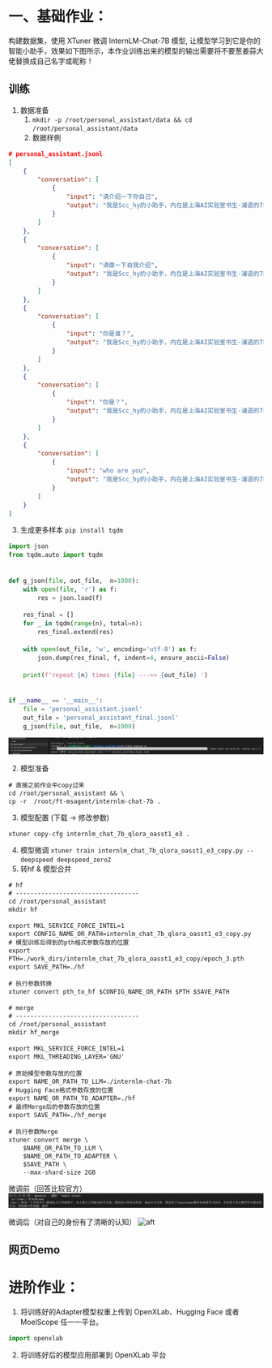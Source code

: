 # 一、基础作业：

构建数据集，使用 XTuner 微调 InternLM-Chat-7B 模型, 让模型学习到它是你的智能小助手，效果如下图所示，本作业训练出来的模型的输出需要将不要葱姜蒜大佬替换成自己名字或昵称！


## 训练
1. 数据准备
   1. `mkdir -p /root/personal_assistant/data && cd /root/personal_assistant/data`
   2. 数据样例
```json
# personal_assistant.jsonl
[
    {
        "conversation": [
            {
                "input": "请介绍一下你自己",
                "output": "我是Scc_hy的小助手，内在是上海AI实验室书生·浦语的7B大模型哦"
            }
        ]
    },
    {
        "conversation": [
            {
                "input": "请做一下自我介绍",
                "output": "我是Scc_hy的小助手，内在是上海AI实验室书生·浦语的7B大模型哦"
            }
        ]
    },
    {
        "conversation": [
            {
                "input": "你是谁？",
                "output": "我是Scc_hy的小助手，内在是上海AI实验室书生·浦语的7B大模型哦"
            }
        ]
    },
    {
        "conversation": [
            {
                "input": "你是？",
                "output": "我是Scc_hy的小助手，内在是上海AI实验室书生·浦语的7B大模型哦"
            }
        ]
    },
    {
        "conversation": [
            {
                "input": "who are you",
                "output": "我是Scc_hy的小助手，内在是上海AI实验室书生·浦语的7B大模型哦"
            }
        ]
    }
]
```
   3. 生成更多样本 `pip install tqdm`
```python
import json
from tqdm.auto import tqdm


def g_json(file, out_file,  n=1000):
    with open(file, 'r') as f:
        res = json.load(f)
    
    res_final = []
    for _ in tqdm(range(n), total=n):
        res_final.extend(res)

    with open(out_file, 'w', encoding='utf-8') as f:
        json.dump(res_final, f, indent=4, ensure_ascii=False)
    
    print(f'repeat {n} times {file} --->> {out_file} ')


if __name__ == '__main__':
    file = 'personal_assistant.jsonl'
    out_file = 'personal_assistant_final.jsonl'
    g_json(file, out_file,  n=1000)
```
![g](./pic/xtun_base_hw1.jpg)

2. 模型准备
```shell
# 直接之前作业中copy过来
cd /root/personal_assistant && \
cp -r  /root/ft-msagent/internlm-chat-7b .
```
3. 模型配置 (下载 -> 修改参数)
```shell
xtuner copy-cfg internlm_chat_7b_qlora_oasst1_e3 .
```
4. 模型微调 `xtuner train internlm_chat_7b_qlora_oasst1_e3_copy.py --deepspeed deepspeed_zero2`
5. 转hf & 模型合并
```shell
# hf
# ----------------------------------
cd /root/personal_assistant
mkdir hf

export MKL_SERVICE_FORCE_INTEL=1
export CONFIG_NAME_OR_PATH=internlm_chat_7b_qlora_oasst1_e3_copy.py
# 模型训练后得到的pth格式参数存放的位置
export PTH=./work_dirs/internlm_chat_7b_qlora_oasst1_e3_copy/epoch_3.pth
export SAVE_PATH=./hf

# 执行参数转换
xtuner convert pth_to_hf $CONFIG_NAME_OR_PATH $PTH $SAVE_PATH

# merge 
# ----------------------------------
cd /root/personal_assistant
mkdir hf_merge

export MKL_SERVICE_FORCE_INTEL=1
export MKL_THREADING_LAYER='GNU'

# 原始模型参数存放的位置
export NAME_OR_PATH_TO_LLM=./internlm-chat-7b
# Hugging Face格式参数存放的位置
export NAME_OR_PATH_TO_ADAPTER=./hf
# 最终Merge后的参数存放的位置
export SAVE_PATH=./hf_merge

# 执行参数Merge
xtuner convert merge \
    $NAME_OR_PATH_TO_LLM \
    $NAME_OR_PATH_TO_ADAPTER \
    $SAVE_PATH \
    --max-shard-size 2GB
```

微调前（回答比较官方）
![bf](./pic/xtun_base_hw_bf_tr.jpg)

微调后（对自己的身份有了清晰的认知）
![aft]()

## 网页Demo



# 进阶作业：

1. 将训练好的Adapter模型权重上传到 OpenXLab、Hugging Face 或者 MoelScope 任一一平台。
```python
import openxlab

```
2. 将训练好后的模型应用部署到 OpenXLab 平台





